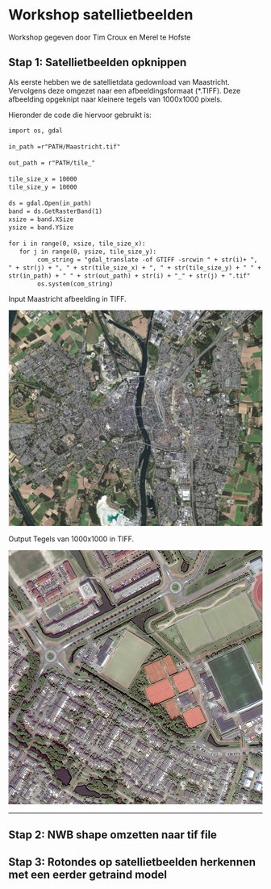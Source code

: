 # Workshop satellietbeelden

Workshop gegeven door Tim Croux en Merel te Hofste 

## Stap 1: Satellietbeelden opknippen 
Als eerste hebben we de satellietdata gedownload van Maastricht. Vervolgens deze omgezet naar een afbeeldingsformaat (*.TIFF). Deze afbeelding opgeknipt naar kleinere tegels van 1000x1000 pixels.

Hieronder de code die hiervoor gebruikt is:

```
import os, gdal

in_path =r"PATH/Maastricht.tif"

out_path = r"PATH/tile_"

tile_size_x = 10000
tile_size_y = 10000

ds = gdal.Open(in_path)
band = ds.GetRasterBand(1)
xsize = band.XSize
ysize = band.YSize

for i in range(0, xsize, tile_size_x):
   for j in range(0, ysize, tile_size_y):
        com_string = "gdal_translate -of GTIFF -srcwin " + str(i)+ ", " + str(j) + ", " + str(tile_size_x) + ", " + str(tile_size_y) + " " + str(in_path) + " " + str(out_path) + str(i) + "_" + str(j) + ".tif"
        os.system(com_string)
```
        
Input  Maastricht afbeelding in TIFF.

![Maastricht](Maastricht.jpg)

Output Tegels van 1000x1000 in TIFF.

![voorbeeld_satelliet_tile](voorbeeld_satelliet_tile.jpg)

***

## Stap 2: NWB shape omzetten naar tif file



## Stap 3: Rotondes op satellietbeelden herkennen met een eerder getraind model
